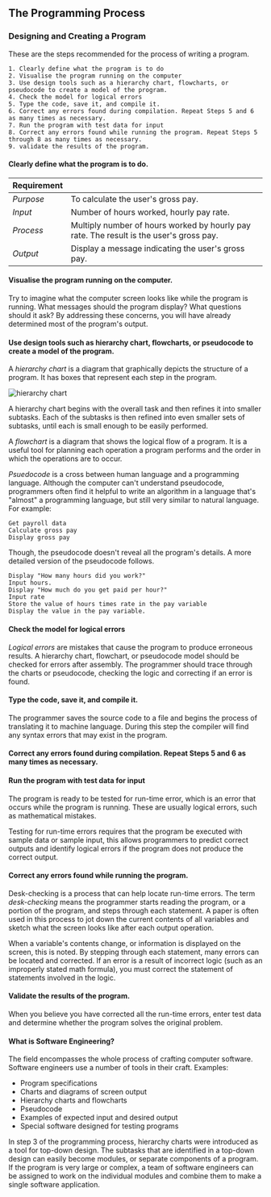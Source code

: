 ## The Programming Process
### Designing and Creating a Program
These are the steps recommended for the process of writing a program.

~~~
1. Clearly define what the program is to do
2. Visualise the program running on the computer
3. Use design tools such as a hierarchy chart, flowcharts, or pseudocode to create a model of the program.
4. Check the model for logical errors
5. Type the code, save it, and compile it.
6. Correct any errors found during compilation. Repeat Steps 5 and 6 as many times as necessary.
7. Run the program with test data for input
8. Correct any errors found while running the program. Repeat Steps 5 through 8 as many times as necessary.
9. validate the results of the program.
~~~
#### Clearly define what the program is to do.
|Requirement||
|---|---|
|*Purpose*| To calculate the user's gross pay.|
|*Input*| Number of hours worked, hourly pay rate.|
|*Process*|Multiply number of hours worked by hourly pay rate. The result is the user's gross pay.|
|*Output*|Display a message indicating the user's gross pay.|

#### Visualise the program running on the computer.
Try to imagine what the computer screen looks like while the program is running. What messages should the program display? What questions should it ask? By addressing these concerns, you will have already determined most of the program's output.

#### Use design tools such as hierarchy chart, flowcharts, or pseudocode to create a model of the program.
A *hierarchy chart* is a diagram that graphically depicts the structure of a program. It has boxes that represent each step in the program.

![hierarchy chart](https://images.slideplayer.com/27/9092198/slides/slide_6.jpg)

A hierarchy chart begins with the overall task and then refines it into smaller subtasks. Each of the subtasks is then refined into even smaller sets of subtasks, until each is small enough to be easily performed.

A *flowchart* is a diagram that shows the logical flow of a program. It is a useful tool for planning each operation a program performs and the order in which the operations are to occur.

*Psuedocode* is a cross between human language and a programming language. Although the computer can't understand pseudocode, programmers often find it helpful to write an algorithm in a language that's "almost" a programming language, but still very similar to natural language. For example: 
~~~
Get payroll data
Calculate gross pay
Display gross pay
~~~
Though, the pseudocode doesn't reveal all the program's details. A more detailed version of the pseudocode follows.
~~~
Display "How many hours did you work?"
Input hours.
Display "How much do you get paid per hour?"
Input rate
Store the value of hours times rate in the pay variable
Display the value in the pay variable.
~~~
#### Check the model for logical errors
*Logical errors* are mistakes that cause the program to produce erroneous results. A hierarchy chart, flowchart, or pseudocode model should be checked for errors after assembly. The programmer should trace through the charts or pseudocode, checking the logic and correcting if an error is found.

#### Type the code, save it, and compile it.
The programmer saves the source code to a file and begins the process of translating it to machine language. During this step the compiler will find any syntax errors that may exist in the program.

#### Correct any errors found during compilation. Repeat Steps 5 and 6 as many times as necessary.

#### Run the program with test data for input
The program is ready to be tested for run-time error, which is an error that occurs while the program is running. These are usually logical errors, such as mathematical mistakes.

Testing for run-time errors requires that the program be executed with sample data or sample input, this allows programmers to predict correct outputs and identify logical errors if the program does not produce the correct output.

#### Correct any errors found while running the program.
Desk-checking is a process that can help locate run-time errors. The term *desk-checking* means the programmer starts reading the program, or a portion of the program, and steps through each statement. A paper is often used in this process to jot down the current contents of all variables and sketch what the screen looks like after each output operation.

When a variable's contents change, or information is displayed on the screen, this is noted. By stepping through each statement, many errors can be located and corrected. If an error is a result of incorrect logic (such as an improperly stated math formula), you must correct the statement of statements involved in the logic.

#### Validate the results of the program.
When you believe you have corrected all the run-time errors, enter test data and determine whether the program solves the original problem.

#### What is Software Engineering?
The field encompasses the whole process of crafting computer software. Software engineers use a number of tools in their craft. Examples:
- Program specifications
- Charts and diagrams of screen output
- Hierarchy charts and flowcharts
- Pseudocode
- Examples of expected input and desired output
- Special software designed for testing programs
  
In step 3 of the programming process, hierarchy charts were introduced as a tool for top-down design. The subtasks that are identified in a top-down design can easily become modules, or separate components of a program. If the program is very large or complex, a team of software engineers can be assigned to work on the individual modules and combine them to make a single software application.